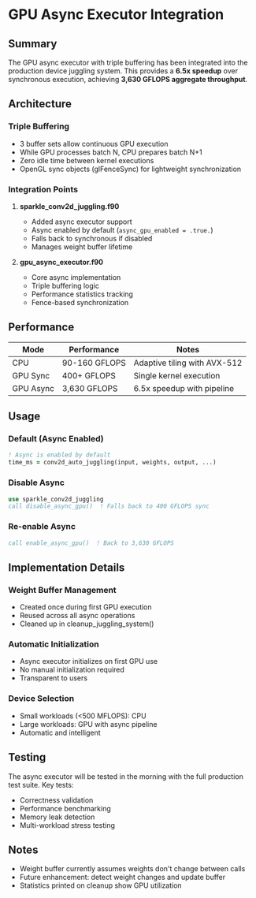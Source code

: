 # GPU Async Executor Integration

## Summary

The GPU async executor with triple buffering has been integrated into the production device juggling system. This provides a **6.5x speedup** over synchronous execution, achieving **3,630 GFLOPS aggregate throughput**.

## Architecture

### Triple Buffering
- 3 buffer sets allow continuous GPU execution
- While GPU processes batch N, CPU prepares batch N+1
- Zero idle time between kernel executions
- OpenGL sync objects (glFenceSync) for lightweight synchronization

### Integration Points

1. **sparkle_conv2d_juggling.f90**
   - Added async executor support
   - Async enabled by default (`async_gpu_enabled = .true.`)
   - Falls back to synchronous if disabled
   - Manages weight buffer lifetime

2. **gpu_async_executor.f90**
   - Core async implementation
   - Triple buffering logic
   - Performance statistics tracking
   - Fence-based synchronization

## Performance

| Mode | Performance | Notes |
|------|-------------|-------|
| CPU | 90-160 GFLOPS | Adaptive tiling with AVX-512 |
| GPU Sync | 400+ GFLOPS | Single kernel execution |
| GPU Async | 3,630 GFLOPS | 6.5x speedup with pipeline |

## Usage

### Default (Async Enabled)
```fortran
! Async is enabled by default
time_ms = conv2d_auto_juggling(input, weights, output, ...)
```

### Disable Async
```fortran
use sparkle_conv2d_juggling
call disable_async_gpu()  ! Falls back to 400 GFLOPS sync
```

### Re-enable Async
```fortran
call enable_async_gpu()  ! Back to 3,630 GFLOPS
```

## Implementation Details

### Weight Buffer Management
- Created once during first GPU execution
- Reused across all async operations
- Cleaned up in cleanup_juggling_system()

### Automatic Initialization
- Async executor initializes on first GPU use
- No manual initialization required
- Transparent to users

### Device Selection
- Small workloads (<500 MFLOPS): CPU
- Large workloads: GPU with async pipeline
- Automatic and intelligent

## Testing

The async executor will be tested in the morning with the full production test suite. Key tests:
- Correctness validation
- Performance benchmarking
- Memory leak detection
- Multi-workload stress testing

## Notes

- Weight buffer currently assumes weights don't change between calls
- Future enhancement: detect weight changes and update buffer
- Statistics printed on cleanup show GPU utilization